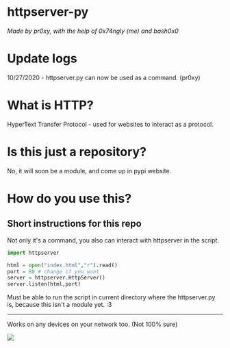 # httpserver-py
*Made by pr0xy, with the help of 0x74ngly (me) and bash0x0*

# Update logs
10/27/2020 - httpserver.py can now be used as a command. (pr0xy)

# What is HTTP?

HyperText Transfer Protocol - used for websites to interact as a protocol.

# Is this just a repository?

No, it will soon be a module, and come up in pypi website.

# How do you use this?

**Short instructions for this repo**
---

Not only it's a command, you also can interact with httpserver in the script.

```py
import httpserver

html = open("index.html","r").read()
port = 80 # change if you want
server = httpserver.HttpServer()
server.listen(html,port)
```

Must be able to run the script in current directory where the httpserver.py is, because this isn't a module yet. :3

---

Works on any devices on your network too. (Not 100% sure)

![](https://media.discordapp.net/attachments/769313530544783411/770765787630665738/unknown.png?width=893&height=475)
